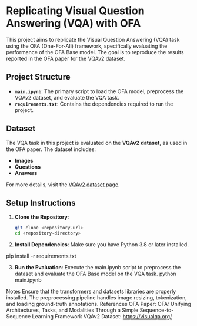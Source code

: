 # Replicating Visual Question Answering (VQA) with OFA

This project aims to replicate the Visual Question Answering (VQA) task using the OFA (One-For-All) framework, specifically evaluating the performance of the OFA Base model. The goal is to reproduce the results reported in the OFA paper for the VQAv2 dataset.

## Project Structure

- **`main.ipynb`**: The primary script to load the OFA model, preprocess the VQAv2 dataset, and evaluate the VQA task.
- **`requirements.txt`**: Contains the dependencies required to run the project.

## Dataset

The VQA task in this project is evaluated on the **VQAv2 dataset**, as used in the OFA paper. The dataset includes:

- **Images**
- **Questions**
- **Answers**

For more details, visit the [VQAv2 dataset page](https://visualqa.org/).

## Setup Instructions

1. **Clone the Repository**:
   ```bash
   git clone <repository-url>
   cd <repository-directory>
2. **Install Dependencies**: Make sure you have Python 3.8 or later installed.

pip install -r requirements.txt


3. **Run the Evaluation**: Execute the main.ipynb script to preprocess the dataset and evaluate the OFA Base model on the VQA task.
python main.ipynb


Notes
Ensure that the transformers and datasets libraries are properly installed.
The preprocessing pipeline handles image resizing, tokenization, and loading ground-truth annotations.
References
OFA Paper: OFA: Unifying Architectures, Tasks, and Modalities Through a Simple Sequence-to-Sequence Learning Framework
VQAv2 Dataset: https://visualqa.org/
